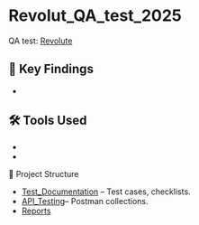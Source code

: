 # Revolut_QA_test_2025
QA test: [Revolute](https://www.revolut.com)

📌 Key Findings  
-
-

🛠 Tools Used  
-
-
-

📂 Project Structure  
- [Test_Documentation](https://github.com/Nika-testing/Revolut_QA_test_2025/blob/main/Test_Documentation) – Test cases, checklists.  
- [API_Testing](https://github.com/Nika-testing/Revolut_QA_test_2025/blob/main/API_Testing)– Postman collections.
- [Reports](https://github.com/Nika-testing/Revolut_QA_test_2025/blob/main/Reports)


